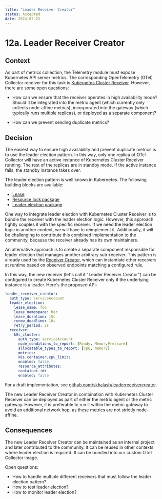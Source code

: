 ```yaml
---
title: "Leader Receiver Creator"
status: Accepted
date: 2024-05-21
---
```


# 12a. Leader Receiver Creator

## Context

As part of metrics collection, the Telemetry module must expose Kubernetes API server metrics. The corresponding OpenTelemetry (OTel) Collector receiver for this task is [Kubernetes Cluster Receiver](https://github.com/open-telemetry/opentelemetry-collector-contrib/tree/main/receiver/k8sclusterreceiver). However, there are some open questions:

* How can we ensure that the receiver operates in high availability mode? Should it be integrated into the metric agent (which currently only collects node-affine metrics), incorporated into the gateway (which typically runs multiple replicas), or deployed as a separate component?

* How can we prevent sending duplicate metrics?

## Decision

The easiest way to ensure high availability and prevent duplicate metrics is to use the leader election pattern. In this way, only one replica of OTel Collector will have an active instance of Kubernetes Cluster Receiver running.
The rest of the replicas are in standby mode. If the active instance fails, the standby instance takes over.

The leader election pattern is well known in Kubernetes. The following building blocks are available:
* [Lease](https://kubernetes.io/docs/concepts/architecture/leases/)
* [Resource lock package](https://pkg.go.dev/k8s.io/client-go/tools/leaderelection/resourcelock)
* [Leader election package](https://pkg.go.dev/k8s.io/client-go/tools/leaderelection)

One way to integrate leader election with Kubernetes Cluster Receiver is to bundle the receiver with the leader election logic. However, this approach tightly couples it with the specific receiver. If we need the leader election logic in another context, we will have to reimplement it. Additionally, it will be challenging to contribute this combined implementation to the community, because the receiver already has its own maintainers.

An alternative approach is to create a separate component responsible for leader election that manages another arbitrary sub-receiver. This pattern is already used by the [Receiver Creator](https://github.com/open-telemetry/opentelemetry-collector-contrib/blob/main/receiver/receivercreator/README.md), which can instantiate other receivers at runtime based on observed endpoints matching a configured rule.

In this way, the new receiver (let's call it "Leader Receiver Creator") can be configured to create Kubernetes Cluster Receiver only if the underlying instance is a leader. Here's the proposed API:

```yaml
leader_receiver_creator:
  auth_type: serviceAccount
  leader_election:
    lease_name: foo
    lease_namespace: bar
    lease_duration: 15s
    renew_deadline: 10s
    retry_period: 2s
  receiver:
    k8s_cluster:
      auth_type: serviceAccount
      node_conditions_to_report: [Ready, MemoryPressure]
      allocatable_types_to_report: [cpu, memory]
      metrics:
      k8s.container.cpu_limit:
      enabled: false
      resource_attributes:
      container.id:
      enabled: false
```

For a draft implementation, see [github.com/skhalash/leaderreceivercreator](https://github.com/skhalash/leaderreceivercreator).

The new Leader Receiver Creator in combination with Kubernetes Cluster Receiver can be deployed as part of either the metric agent or the metric gateway. However, it is preferable to run it within the metric gateway to avoid an additional network hop, as these metrics are not strictly node-affine.

## Consequences

The new Leader Receiver Creator can be maintained as an internal project and later contributed to the community.
It can be reused in other contexts where leader election is required. It can be bundled into our custom OTel Collector image.

Open questions:

* How to handle multiple different receivers that must follow the leader election pattern?
* How to test leader election?
* How to monitor leader election?

